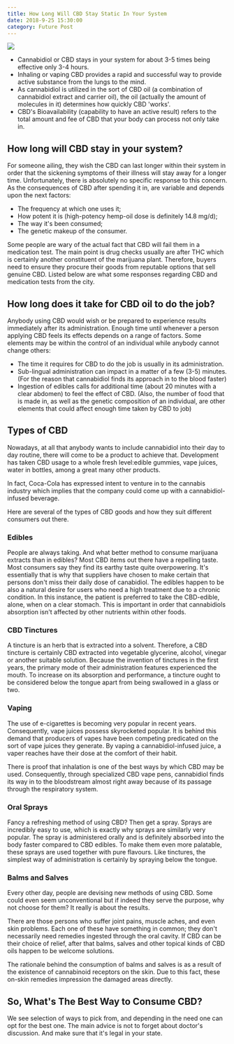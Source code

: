 ```yaml
---
title: How Long Will CBD Stay Static In Your System
date: 2018-9-25 15:30:00
category: Future Post
---
```


![](/images/7.jpg)

 - Cannabidiol or CBD stays in your system for about 3-5 times being effective only 3-4 hours. 
 - Inhaling or vaping CBD provides a rapid and successful way to provide active substance from the lungs to the mind.
 - As cannabidiol is utilized in the sort of CBD oil (a combination of cannabidiol extract and carrier oil), the oil (actually the amount of molecules in it) determines how quickly CBD 'works'.
 - CBD's Bioavailability (capability to have an active result) refers to the total amount and fee of CBD that your body can process not only take in.

## How long will CBD stay in your system?

For someone ailing, they wish the CBD can last longer within their system in order that the sickening symptoms of their illness will stay away for a longer time. Unfortunately, there is absolutely no specific response to this concern. As the consequences of CBD after spending it in, are variable and depends upon the next factors:

 - The frequency at which one uses it;
 - How potent it is (high-potency hemp-oil dose is definitely 14.8 mg/d);
 - The way it's been consumed;
 - The genetic makeup of the consumer.
 
 <!-- more -->

Some people are wary of the actual fact that CBD will fail them in a medication test. The main point is drug checks usually are after THC which is certainly another constituent of the marijuana plant. Therefore, buyers need to ensure they procure their goods from reputable options that sell genuine CBD. Listed below are what some responses regarding CBD and medication tests from the city.

## How long does it take for CBD oil to do the job?

Anybody using CBD would wish or be prepared to experience results immediately after its administration.  Enough time until whenever a person applying CBD feels its effects depends on a range of factors. Some elements may be within the control of an individual while anybody cannot change others:

 - The time it requires for CBD to do the job is usually in its administration.
 - Sub-lingual administration can impact in a matter of a few (3-5) minutes.
(For the reason that cannabidiol finds its approach in to the blood faster)
 - Ingestion of edibles calls for additional time (about 20 minutes with a clear abdomen) to feel the effect of CBD.
(Also, the number of food that is made in, as well as the genetic composition of an individual, are other elements that could affect enough time taken by CBD to job)

## Types of CBD

Nowadays, at all that anybody wants to include cannabidiol into their day to day routine, there will come to be a product to achieve that. Development has taken CBD usage to a whole fresh level:edible gummies, vape juices, water in bottles, among a great many other products.

In fact, Coca-Cola has expressed intent to venture in to the cannabis industry which implies that the company could come up with a cannabidiol-infused beverage.

Here are several of the types of CBD goods and how they suit different consumers out there.

### Edibles

People are always taking. And what better method to consume marijuana extracts than in edibles? Most CBD items out there have a repelling taste. Most consumers say they find its earthy taste quite overpowering. It's essentially that is why that suppliers have chosen to make certain that persons don't miss their daily dose of canabidiol. The edibles happen to be also a natural desire for users who need a high treatment due to a chronic condition. In this instance, the patient is preferred to take the CBD-edible, alone, when on a clear stomach. This is important in order that cannabidiols absorption isn't affected by other nutrients within other foods.

### CBD Tinctures

A tincture is an herb that is extracted into a solvent. Therefore, a CBD tincture is certainly CBD extracted into vegetable glycerine, alcohol, vinegar or another suitable solution. Because the invention of tinctures in the first years, the primary mode of their administration features experienced the mouth. To increase on its absorption and performance, a tincture ought to be considered below the tongue apart from being swallowed in a glass or two.

### Vaping

The use of e-cigarettes is becoming very popular in recent years. Consequently, vape juices possess skyrocketed popular. It is behind this demand that producers of vapes have been competing predicated on the sort of vape juices they generate. By vaping a cannabidiol-infused juice, a vaper reaches have their dose at the comfort of their habit.

There is proof that inhalation is one of the best ways by which CBD may be used. Consequently, through specialized CBD vape pens, cannabidiol finds its way in to the bloodstream almost right away because of its passage through the respiratory system.

### Oral Sprays

Fancy a refreshing method of using CBD? Then get a spray. Sprays are incredibly easy to use, which is exactly why sprays are similarly very popular. The spray is administered orally and is definitely absorbed into the body faster compared to CBD edibles. To make them even more palatable, these sprays are used together with pure flavours. Like tinctures, the simplest way of administration is certainly by spraying below the tongue.

### Balms and Salves

Every other day, people are devising new methods of using CBD. Some could even seem unconventional but if indeed they serve the purpose, why not choose for them? It really is about the results.

There are those persons who suffer joint pains, muscle aches, and even skin problems. Each one of these have something in common; they don't necessarily need remedies ingested through the oral cavity. If CBD can be their choice of relief, after that balms, salves and other topical kinds of CBD oils happen to be welcome solutions.

The rationale behind the consumption of balms and salves is as a result of the existence of cannabinoid receptors on the skin. Due to this fact, these on-skin remedies impression the damaged areas directly.

## So, What's The Best Way to Consume CBD?

We see selection of ways to pick from, and depending in the need one can opt for the best one. The main advice is not to forget about doctor's discussion. And make sure that it's legal in your state.